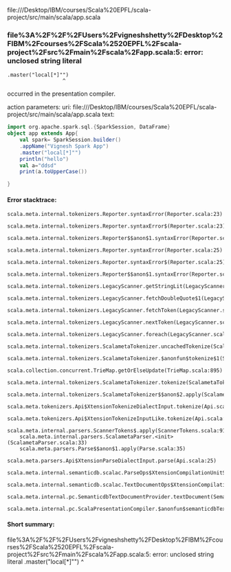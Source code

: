 file://<HOME>/Desktop/IBM/courses/Scala%20EPFL/scala-project/src/main/scala/app.scala
### file%3A%2F%2F%2FUsers%2Fvigneshshetty%2FDesktop%2FIBM%2Fcourses%2FScala%2520EPFL%2Fscala-project%2Fsrc%2Fmain%2Fscala%2Fapp.scala:5: error: unclosed string literal
    .master("local[*]"")
                      ^

occurred in the presentation compiler.

action parameters:
uri: file://<HOME>/Desktop/IBM/courses/Scala%20EPFL/scala-project/src/main/scala/app.scala
text:
```scala
import org.apache.spark.sql.{SparkSession, DataFrame}
object app extends App{
    val spark= SparkSession.builder()
    .appName("Vignesh Spark App")
    .master("local[*]"")
    println("hello")
    val a="ddsd"
    print(a.toUpperCase())

}

```



#### Error stacktrace:

```
scala.meta.internal.tokenizers.Reporter.syntaxError(Reporter.scala:23)
	scala.meta.internal.tokenizers.Reporter.syntaxError$(Reporter.scala:23)
	scala.meta.internal.tokenizers.Reporter$$anon$1.syntaxError(Reporter.scala:33)
	scala.meta.internal.tokenizers.Reporter.syntaxError(Reporter.scala:25)
	scala.meta.internal.tokenizers.Reporter.syntaxError$(Reporter.scala:25)
	scala.meta.internal.tokenizers.Reporter$$anon$1.syntaxError(Reporter.scala:33)
	scala.meta.internal.tokenizers.LegacyScanner.getStringLit(LegacyScanner.scala:553)
	scala.meta.internal.tokenizers.LegacyScanner.fetchDoubleQuote$1(LegacyScanner.scala:372)
	scala.meta.internal.tokenizers.LegacyScanner.fetchToken(LegacyScanner.scala:376)
	scala.meta.internal.tokenizers.LegacyScanner.nextToken(LegacyScanner.scala:211)
	scala.meta.internal.tokenizers.LegacyScanner.foreach(LegacyScanner.scala:1011)
	scala.meta.internal.tokenizers.ScalametaTokenizer.uncachedTokenize(ScalametaTokenizer.scala:24)
	scala.meta.internal.tokenizers.ScalametaTokenizer.$anonfun$tokenize$1(ScalametaTokenizer.scala:17)
	scala.collection.concurrent.TrieMap.getOrElseUpdate(TrieMap.scala:895)
	scala.meta.internal.tokenizers.ScalametaTokenizer.tokenize(ScalametaTokenizer.scala:17)
	scala.meta.internal.tokenizers.ScalametaTokenizer$$anon$2.apply(ScalametaTokenizer.scala:332)
	scala.meta.tokenizers.Api$XtensionTokenizeDialectInput.tokenize(Api.scala:25)
	scala.meta.tokenizers.Api$XtensionTokenizeInputLike.tokenize(Api.scala:14)
	scala.meta.internal.parsers.ScannerTokens$.apply(ScannerTokens.scala:914)
	scala.meta.internal.parsers.ScalametaParser.<init>(ScalametaParser.scala:33)
	scala.meta.parsers.Parse$$anon$1.apply(Parse.scala:35)
	scala.meta.parsers.Api$XtensionParseDialectInput.parse(Api.scala:25)
	scala.meta.internal.semanticdb.scalac.ParseOps$XtensionCompilationUnitSource.toSource(ParseOps.scala:17)
	scala.meta.internal.semanticdb.scalac.TextDocumentOps$XtensionCompilationUnitDocument.toTextDocument(TextDocumentOps.scala:206)
	scala.meta.internal.pc.SemanticdbTextDocumentProvider.textDocument(SemanticdbTextDocumentProvider.scala:54)
	scala.meta.internal.pc.ScalaPresentationCompiler.$anonfun$semanticdbTextDocument$1(ScalaPresentationCompiler.scala:374)
```
#### Short summary: 

file%3A%2F%2F%2FUsers%2Fvigneshshetty%2FDesktop%2FIBM%2Fcourses%2FScala%2520EPFL%2Fscala-project%2Fsrc%2Fmain%2Fscala%2Fapp.scala:5: error: unclosed string literal
    .master("local[*]"")
                      ^